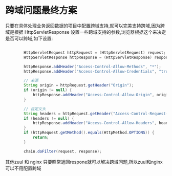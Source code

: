 # 跨域问题最终方案

只要在具体处理业务返回数据的项目中配置跨域支持,就可以完美支持跨域,因为跨域是根据 HttpServletResponse 设置一些跨域支持的参数,浏览器根据这个来决定是否可以跨域,如下设置:

```java

		HttpServletRequest httpRequest = (HttpServletRequest) request;
		HttpServletResponse httpResponse = (HttpServletResponse) response;

		httpResponse.addHeader("Access-Control-Allow-Methods", "*");
		httpResponse.addHeader("Access-Control-Allow-Credentials", "true");

		// 来源
		String origin = httpRequest.getHeader("Origin");
		if (origin != null) {
			httpResponse.addHeader("Access-Control-Allow-Origin", origin);
		}

		// 自定义头
		String headers = httpRequest.getHeader("Access-Control-Request-Headers");
		if (headers != null) {
			httpResponse.addHeader("Access-Control-Allow-Headers", headers);
		}
		if (httpRequest.getMethod().equals(HttpMethod.OPTIONS)) {
			return;
		}

		chain.doFilter(request, response);
```

其他zuul 和 nginx 只要照常返回respone就可以解决跨域问题,所以zuul和nginx 可以不用配置跨域